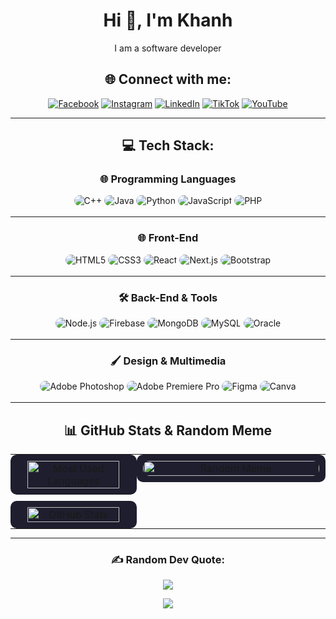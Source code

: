 <div align="center">

# Hi 👋, I'm Khanh  
I am a software developer


## 🌐 Connect with me:
[![Facebook](https://img.shields.io/badge/Facebook-%231877F2.svg?style=for-the-badge&logo=Facebook&logoColor=white)](https://facebook.com/www.facebook.com) 
[![Instagram](https://img.shields.io/badge/Instagram-%23E4405F.svg?style=for-the-badge&logo=Instagram&logoColor=white)](https://www.instagram.com/jkhanhdev.0pro/) 
[![LinkedIn](https://img.shields.io/badge/LinkedIn-%230077B5.svg?style=for-the-badge&logo=linkedin&logoColor=white)](https://linkedin.com/in/huu-khanh-duong-41284925a) 
[![TikTok](https://img.shields.io/badge/TikTok-%23000000.svg?style=for-the-badge&logo=TikTok&logoColor=white)](https://www.tiktok.com/@jkhanhdev.nopro) 
[![YouTube](https://img.shields.io/badge/YouTube-%23FF0000.svg?style=for-the-badge&logo=YouTube&logoColor=white)](https://www.youtube.com/@yardermusic5924)

---

## 💻 Tech Stack:

### 🌐 Programming Languages
<div>
  <div style="display: inline-block; border-radius: 10px; overflow: hidden;">
    <img src="https://img.shields.io/badge/C++-%2300599C.svg?style=for-the-badge&logo=c%2B%2B&color=lightgrey" alt="C++">
  </div>
  <div style="display: inline-block; border-radius: 10px; overflow: hidden;">
    <img src="https://img.shields.io/badge/Java-%23ED8B00.svg?style=for-the-badge&logo=java&color=lightgrey" alt="Java">
  </div>
  <div style="display: inline-block; border-radius: 10px; overflow: hidden;">
    <img src="https://img.shields.io/badge/Python-%233776AB.svg?style=for-the-badge&logo=python&color=lightgrey" alt="Python">
  </div>
  <div style="display: inline-block; border-radius: 10px; overflow: hidden;">
    <img src="https://img.shields.io/badge/JavaScript-%23F7DF1E.svg?style=for-the-badge&logo=javascript&color=lightgrey" alt="JavaScript">
  </div>
  <div style="display: inline-block; border-radius: 10px; overflow: hidden;">
    <img src="https://img.shields.io/badge/PHP-%23777BB4.svg?style=for-the-badge&logo=php&color=lightgrey" alt="PHP">
  </div>
</div>

---

### 🌐 Front-End
<div>
  <div style="display: inline-block; border-radius: 10px; overflow: hidden;">
    <img src="https://img.shields.io/badge/HTML5-%23E34F26.svg?style=for-the-badge&logo=html5&color=lightgrey" alt="HTML5">
  </div>
  <div style="display: inline-block; border-radius: 10px; overflow: hidden;">
    <img src="https://img.shields.io/badge/CSS3-%231572B6.svg?style=for-the-badge&logo=css3&color=lightgrey" alt="CSS3">
  </div>
  <div style="display: inline-block; border-radius: 10px; overflow: hidden;">
    <img src="https://img.shields.io/badge/React-%2320232a.svg?style=for-the-badge&logo=react&color=lightgrey" alt="React">
  </div>
  <div style="display: inline-block; border-radius: 10px; overflow: hidden;">
    <img src="https://img.shields.io/badge/Next.js-black?style=for-the-badge&logo=next.js&color=lightgrey" alt="Next.js">
  </div>
  <div style="display: inline-block; border-radius: 10px; overflow: hidden;">
    <img src="https://img.shields.io/badge/Bootstrap-%23563D7C.svg?style=for-the-badge&logo=bootstrap&color=lightgrey" alt="Bootstrap">
  </div>
</div>

---

### 🛠 Back-End & Tools
<div>
  <div style="display: inline-block; border-radius: 10px; overflow: hidden;">
    <img src="https://img.shields.io/badge/Node.js-6DA55F?style=for-the-badge&logo=node.js&color=lightgrey" alt="Node.js">
  </div>
  <div style="display: inline-block; border-radius: 10px; overflow: hidden;">
    <img src="https://img.shields.io/badge/Firebase-%23039BE5.svg?style=for-the-badge&logo=firebase&color=lightgrey" alt="Firebase">
  </div>
  <div style="display: inline-block; border-radius: 10px; overflow: hidden;">
    <img src="https://img.shields.io/badge/MongoDB-%234ea94b.svg?style=for-the-badge&logo=mongodb&color=lightgrey" alt="MongoDB">
  </div>
  <div style="display: inline-block; border-radius: 10px; overflow: hidden;">
    <img src="https://img.shields.io/badge/MySQL-%2300f.svg?style=for-the-badge&logo=mysql&color=lightgrey" alt="MySQL">
  </div>
  <div style="display: inline-block; border-radius: 10px; overflow: hidden;">
    <img src="https://img.shields.io/badge/Oracle-F80000?style=for-the-badge&logo=oracle&color=lightgrey" alt="Oracle">
  </div>
</div>

---

### 🖌 Design & Multimedia
<div>
  <div style="display: inline-block; border-radius: 10px; overflow: hidden;">
    <img src="https://img.shields.io/badge/Adobe%20Photoshop-%2331A8FF.svg?style=for-the-badge&logo=adobephotoshop&color=lightgrey" alt="Adobe Photoshop">
  </div>
  <div style="display: inline-block; border-radius: 10px; overflow: hidden;">
    <img src="https://img.shields.io/badge/Adobe%20Premiere%20Pro-9999FF.svg?style=for-the-badge&logo=adobepremierepro&color=lightgrey" alt="Adobe Premiere Pro">
  </div>
  <div style="display: inline-block; border-radius: 10px; overflow: hidden;">
    <img src="https://img.shields.io/badge/Figma-%23F24E1E.svg?style=for-the-badge&logo=figma&color=lightgrey" alt="Figma">
  </div>
  <div style="display: inline-block; border-radius: 10px; overflow: hidden;">
    <img src="https://img.shields.io/badge/Canva-%2300C4CC.svg?style=for-the-badge&logo=canva&color=lightgrey" alt="Canva">
  </div>
</div>

---

<div align="center">

## 📊 GitHub Stats & Random Meme

<table style="width:100%; table-layout:fixed; border-spacing:0; margin:0; padding:0;">
  <tr>
    <!-- Left Column: Most Used Languages and GitHub Stats -->
    <td style="width:40%; vertical-align:top; text-align:center; padding:0; margin:0;">
      <div style="background-color:#1e1e2e; border-radius:10px; padding:10px; margin:0;">
        <img src="https://github-readme-stats.vercel.app/api/top-langs/?username=HKhanhDuong&theme=radical&hide_border=true&layout=compact" 
        alt="Most Used Languages" style="width:90%; height:auto; border-radius:10px;"/>
      </div>
      <div style="background-color:#1e1e2e; border-radius:10px; padding:10px; margin:10px 0 0 0;">
        <img src="https://github-readme-stats.vercel.app/api?username=HKhanhDuong&theme=radical&hide_border=true&include_all_commits=true&count_private=true" 
        alt="GitHub Stats" style="width:90%; height:auto; border-radius:10px;"/>
      </div>
    </td>
    <!-- Right Column: Random Meme -->
    <td style="width:60%; vertical-align:top; text-align:center; padding:0; margin:0;">
      <div style="background-color:#1e1e2e; border-radius:10px; padding:10px; margin:0;">
        <img src="https://via.placeholder.com/600x400" alt="Random Meme" style="width:100%; height:auto; border-radius:10px;"/>
      </div>
    </td>
  </tr>
</table>

---

### ✍️ Random Dev Quote:
![](https://quotes-github-readme.vercel.app/api?type=horizontal&theme=radical)

[![](https://visitcount.itsvg.in/api?id=HKhanhDuong&icon=0&color=6)](https://visitcount.itsvg.in)

</div>
